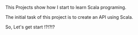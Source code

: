 This Projects show how I start to learn Scala programing.

The initial task of this project is to create an API using Scala.

So, Let's get start !?!?!?
